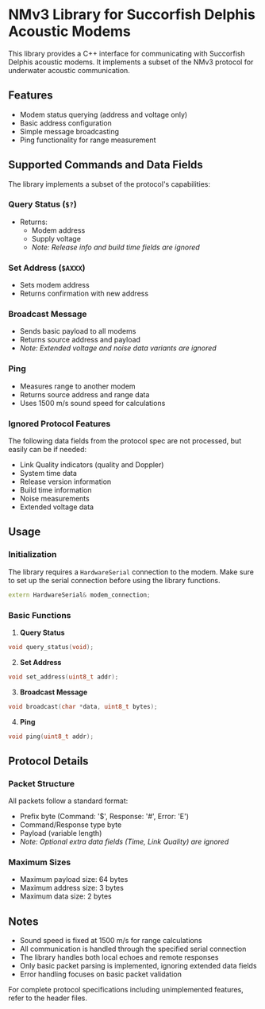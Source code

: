 # NMv3 Library for Succorfish Delphis Acoustic Modems

This library provides a C++ interface for communicating with Succorfish Delphis acoustic modems. It implements a subset of the NMv3 protocol for underwater acoustic communication.

## Features

- Modem status querying (address and voltage only)
- Basic address configuration
- Simple message broadcasting
- Ping functionality for range measurement

## Supported Commands and Data Fields

The library implements a subset of the protocol's capabilities:

### Query Status (`$?`)
- Returns: 
  - Modem address
  - Supply voltage
  - *Note: Release info and build time fields are ignored*

### Set Address (`$AXXX`)
- Sets modem address
- Returns confirmation with new address

### Broadcast Message
- Sends basic payload to all modems
- Returns source address and payload
- *Note: Extended voltage and noise data variants are ignored*

### Ping
- Measures range to another modem
- Returns source address and range data
- Uses 1500 m/s sound speed for calculations

### Ignored Protocol Features
The following data fields from the protocol spec are not processed, but easily can be if needed:
- Link Quality indicators (quality and Doppler)
- System time data
- Release version information
- Build time information
- Noise measurements
- Extended voltage data

## Usage

### Initialization

The library requires a `HardwareSerial` connection to the modem. Make sure to set up the serial connection before using the library functions.

```cpp
extern HardwareSerial& modem_connection;
```

### Basic Functions

1. **Query Status**
```cpp
void query_status(void);
```

2. **Set Address**
```cpp
void set_address(uint8_t addr);
```

3. **Broadcast Message**
```cpp
void broadcast(char *data, uint8_t bytes);
```

4. **Ping**
```cpp
void ping(uint8_t addr);
```

## Protocol Details

### Packet Structure

All packets follow a standard format:
- Prefix byte (Command: '$', Response: '#', Error: 'E')
- Command/Response type byte
- Payload (variable length)
- *Note: Optional extra data fields (Time, Link Quality) are ignored*

### Maximum Sizes
- Maximum payload size: 64 bytes
- Maximum address size: 3 bytes
- Maximum data size: 2 bytes

## Notes

- Sound speed is fixed at 1500 m/s for range calculations
- All communication is handled through the specified serial connection
- The library handles both local echoes and remote responses
- Only basic packet parsing is implemented, ignoring extended data fields
- Error handling focuses on basic packet validation

For complete protocol specifications including unimplemented features, refer to the header files.
